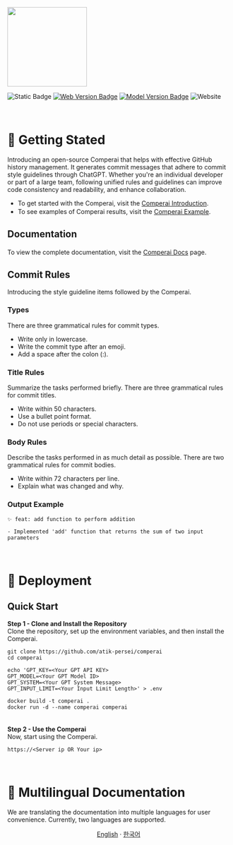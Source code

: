 <p align="left">
  <a href="https://comperai.org">
    <picture>
      <source media="(prefers-color-scheme: dark)" srcset="https://github.com/atik-persei/comperai/assets/145193070/d6796a9d-e953-43f1-a61e-5444fd8d717e">
      <img src="https://github.com/atik-persei/comperai/assets/145193070/d6796a9d-e953-43f1-a61e-5444fd8d717e" height="180">
    </picture>
  </a>
</p>

![Static Badge](https://img.shields.io/badge/vercel-black)
[![Web Version Badge](https://img.shields.io/badge/web%20version-0.1.0-blue)](http://localhost:3000/docs/getting-started/project-structure#%EB%AA%A8%EB%8D%B8)
[![Model Version Badge](https://img.shields.io/badge/model%20version-1.0.0-blue)](http://localhost:3000/docs/getting-started/project-structure#%EB%AA%A8%EB%8D%B8)
![Website](https://img.shields.io/website?url=https%3A%2F%2Fvercel.com&up_message=Up&down_message=down&link=https%3A%2F%2Fcomperai.org)

ㅤ  

# 📃 Getting Stated
Introducing an open-source Comperai that helps with effective GitHub history management.
It generates commit messages that adhere to commit style guidelines through ChatGPT.
Whether you're an individual developer or part of a large team, following unified rules and guidelines can improve code consistency and readability, and enhance collaboration.
- To get started with the Comperai, visit the [Comperai Introduction](https://comperai.org/docs/getting-started/introduction).
- To see examples of Comperai results, visit the [Comperai Example](https://comperai.org/docs/getting-started/example).
ㅤ  

## Documentation
To view the complete documentation, visit the [Comperai Docs](https://comperai.org/docs) page.
ㅤ  

## Commit Rules
Introducing the style guideline items followed by the Comperai.

### Types
There are three grammatical rules for commit types.
- Write only in lowercase.
- Write the commit type after an emoji.
- Add a space after the colon (:).

### Title Rules
Summarize the tasks performed briefly.
There are three grammatical rules for commit titles.
- Write within 50 characters.
- Use a bullet point format.
- Do not use periods or special characters.


### Body Rules
Describe the tasks performed in as much detail as possible.
There are two grammatical rules for commit bodies.
- Write within 72 characters per line.
- Explain what was changed and why.


### Output Example
```
✨ feat: add function to perform addition

- Implemented 'add' function that returns the sum of two input parameters
```

ㅤ  

# 📃 Deployment
## Quick Start
**Step 1 - Clone and Install the Repository**  
Clone the repository, set up the environment variables, and then install the Comperai.
```
git clone https://github.com/atik-persei/comperai
cd comperai

echo 'GPT_KEY=<Your GPT API KEY>
GPT_MODEL=<Your GPT Model ID>
GPT_SYSTEM=<Your GPT System Message>
GPT_INPUT_LIMIT=<Your Input Limit Length>' > .env

docker build -t comperai .
docker run -d --name comperai comperai
```
ㅤ  
**Step 2 - Use the Comperai**  
Now, start using the Comperai.
```
https://<Server ip OR Your ip>
```

ㅤ  

# 📃 Multilingual Documentation
We are translating the documentation into multiple languages for user convenience. Currently, two languages are supported.

<p align="center">
    <a href="https://github.com/atik-persei/comperai">English</a>
    · 
    <a href="/docs/README_kr.md">한국어</a>
</p>
